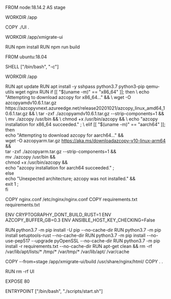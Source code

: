 FROM node:18.14.2 AS stage

WORKDIR /app

COPY ./UI .

WORKDIR /app/xmigrate-ui

RUN npm install
RUN npm run build

FROM ubuntu:18.04

SHELL ["/bin/bash", "-c"]

WORKDIR /app

RUN apt update
RUN apt install -y sshpass python3.7 python3-pip qemu-utils wget nginx
RUN if [[ "$(uname -m)" == "x86_64" ]]; then \
        echo "Attempting to download azcopy for x86_64..." && \
        wget -O azcopyamdv10.6.1.tar.gz https://azcopyvnext.azureedge.net/release20201021/azcopy_linux_amd64_10.6.1.tar.gz && \
        tar -zxf ./azcopyamdv10.6.1.tar.gz --strip-components=1 && \
        mv ./azcopy /usr/bin && \
        chmod +x /usr/bin/azcopy && \
        echo "azcopy installation for x86_64 succeeded." ; \
    elif [[ "$(uname -m)" == "aarch64" ]]; then \
        echo "Attempting to download azcopy for aarch64..." && \
        wget -O azcopyarm.tar.gz https://aka.ms/downloadazcopy-v10-linux-arm64 && \
        tar -zxf ./azcopyarm.tar.gz --strip-components=1 && \
        mv ./azcopy /usr/bin && \
        chmod +x /usr/bin/azcopy && \
        echo "azcopy installation for aarch64 succeeded." ; \
    else \
        echo "Unexpected architecture; azcopy was not installed." && \
        exit 1 ; \
    fi

COPY nginx.conf /etc/nginx/nginx.conf
COPY requirements.txt requirements.txt

ENV CRYPTOGRAPHY_DONT_BUILD_RUST=1
ENV AZCOPY_BUFFER_GB=0.3
ENV ANSIBLE_HOST_KEY_CHECKING=False

RUN python3.7 -m pip install -U pip --no-cache-dir
RUN python3.7 -m pip install setuptools-rust --no-cache-dir
RUN python3.7 -m pip install --no-use-pep517 --upgrade pyOpenSSL --no-cache-dir
RUN python3.7 -m pip install -r requirements.txt --no-cache-dir
RUN apt-get clean && rm -rf /var/lib/apt/lists/* /tmp/* /var/tmp/* /var/lib/apt/ /var/cache

COPY --from=stage /app/xmigrate-ui/build /usr/share/nginx/html/
COPY . .

RUN rm -rf UI

EXPOSE 80

ENTRYPOINT ["/bin/bash", "./scripts/start.sh"]


